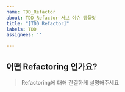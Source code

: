 ```yaml
---
name: TDD_Refactor
about: TDD_Refactor 서브 이슈 템플릿
title: "[TDD_Refactor]"
labels: TDD
assignees: ''

---
```


## 어떤 Refactoring 인가요?
> Refactoring에 대해 간결하게 설명해주세요

